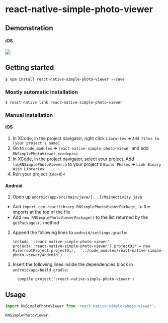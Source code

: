 
# react-native-simple-photo-viewer

## Demonstration

#### iOS

![](https://github.com/SevenSwen/react-native-simple-photo-viewer/blob/master/SimplePhotoViewer.gif)

## Getting started

`$ npm install react-native-simple-photo-viewer --save`

### Mostly automatic installation

`$ react-native link react-native-simple-photo-viewer`

### Manual installation


#### iOS

1. In XCode, in the project navigator, right click `Libraries` ➜ `Add Files to [your project's name]`
2. Go to `node_modules` ➜ `react-native-simple-photo-viewer` and add `RNSimplePhotoViewer.xcodeproj`
3. In XCode, in the project navigator, select your project. Add `libRNSimplePhotoViewer.a` to your project's `Build Phases` ➜ `Link Binary With Libraries`
4. Run your project (`Cmd+R`)<

#### Android

1. Open up `android/app/src/main/java/[...]/MainActivity.java`
  - Add `import com.reactlibrary.RNSimplePhotoViewerPackage;` to the imports at the top of the file
  - Add `new RNSimplePhotoViewerPackage()` to the list returned by the `getPackages()` method
2. Append the following lines to `android/settings.gradle`:
  	```
  	include ':react-native-simple-photo-viewer'
  	project(':react-native-simple-photo-viewer').projectDir = new File(rootProject.projectDir, 	'../node_modules/react-native-simple-photo-viewer/android')
  	```
3. Insert the following lines inside the dependencies block in `android/app/build.gradle`:
  	```
      compile project(':react-native-simple-photo-viewer')
  	```

## Usage
```javascript
import RNSimplePhotoViewer from 'react-native-simple-photo-viewer';

RNSimplePhotoViewer;
```
  
